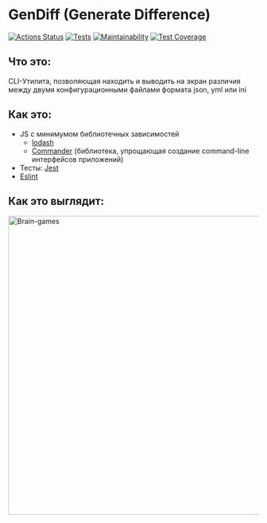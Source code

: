 # GenDiff (Generate Difference)
[![Actions Status](https://github.com/neandreev/frontend-project-lvl2/workflows/hexlet-check/badge.svg)](https://github.com/neandreev/frontend-project-lvl2/actions)
[![Tests](https://github.com/neandreev/frontend-project-lvl2/actions/workflows/jest.yml/badge.svg)](https://github.com/neandreev/frontend-project-lvl2/actions/workflows/jest.yml)
[![Maintainability](https://api.codeclimate.com/v1/badges/621e8b02e6f615ce52e4/maintainability)](https://codeclimate.com/github/neandreev/GenDiff/maintainability)
[![Test Coverage](https://api.codeclimate.com/v1/badges/621e8b02e6f615ce52e4/test_coverage)](https://codeclimate.com/github/neandreev/GenDiff/test_coverage)

## Что это:
CLI-Утилита, позволяющая находить и выводить на экран различия между двумя конфигурационными файлами формата json, yml или ini

## Как это:
 - JS с минимумом библиотечных зависимостей
    - [lodash](https://github.com/lodash/lodash)
    - [Commander](https://github.com/tj/commander.js) (библиотека, упрощающая создание command-line интерфейсов приложений)
 - Тесты: [Jest](https://github.com/facebook/jest)
 - [Eslint](https://github.com/eslint/eslint)

## Как это выглядит:
<img src="https://neandreev.ru/images/Gendiff.gif" alt="Brain-games" width="600"/>
